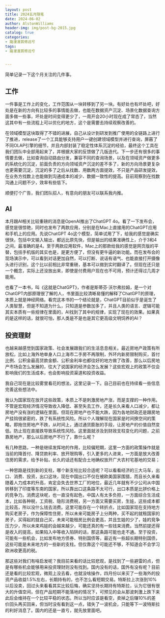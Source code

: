 ```yaml
---
layout: post
title: 2024五月随笔
date: 2024-06-02
author: AlstonWilliams
header-img: img/post-bg-2015.jpg
catalog: true
categories:
- 路漫漫其修远兮
tags:
- 路漫漫其修远兮


---
```


简单记录一下这个月关注的几件事。

## 工作

一件事是工作上的变化，工作范围从一块转移到了另一块。有好处也有坏处吧，好处是在新的方向有比较多的事情能去做，也能在数据资产沉淀、场景化数据查询方面多做一些事，坏处是时间变得更少了，一周开会20小时现在成了常态了，当然这其中有一些流程上可以优化的地方，这个是需要去持续观察改善的。

在领域模型这块取得了不错的进展，自己从设计到研发到推广使用的全链路上进行了推进，release了一个工具能够支持用户一键创建领域模型并进行查询，屏蔽了不同OLAP引擎的细节，并且内部封装了稳定性体系沉淀的经验，最终这个工具在我们团队中全部用起来了，并根据大家的反馈做了几版迭代。下一步还有很多的事情要去做，比如查询自动路由分发，兼容不同的查询场景，以及在领域资产做更多的系统化的沉淀，前面负责的方向领域资产沉淀的差不多了，新的方向场景更复杂也更需要沉淀，沉淀的多了之后从找数、用数两方面提效，不只是产品研发提效，在业务方找数上也能做到沟通成本的减少、数据一致性的提高。目前观察到在找数沟通上问题不少，效率有些低下。

顺便打个广告，我们团队招人，有意向的朋友可以联系我内推。

## AI

本月跟AI相关比较重磅的消息是OpenAI推出了ChatGPT 4o。看了一下发布会，感觉是很惊艳，同时也发布了两款应用，分别是在Mac上直接用的ChatGPT应用和手机上的应用。先说ChatGPT 4o这个模型，简单试用了下，给我的感觉是确实很快，包括中文输入输出，都远比原先快，但是输出的结果准确性上，介于3和4之间，最准确的是4。至于两款应用软件，Mac上的那款给我的感觉是网页版的平替，包括手机版的其实也是，是更方便了，但没有更牛逼的新功能。而在发布会的现场演示中，可以看到对话更加自然，可以打断、说话有语气、也能直接打开摄像头进行识别，这个比以前相比非常重磅，基本可以做到实时翻译了。但现在还只是一个概念，实际上还没放出来，即使是付费用户现在也不可用，预计还得过几周才能用。

也看了一本书，叫《这就是ChatGPT》，作者是斯蒂芬·沃尔弗拉姆，是一个对ChatGPT内部原理很了解的人，书里面比较清晰易懂的解释了ChatGPT的原理，本质上就是神经网络。看完这本书的一个结论就是，ChatGPT目前似乎是诞生了人类智慧，但是不知道为什么，只知道是参数加多了，并且人类的语言、逻辑可能其实本质有一些规律在里面的，AI找到了其中的规律，实现了现在的效果。如果真的是这样的话，就很可怕，那人类是不是也是其它更高级文明饲养的AI？

## 投资理财

也越来越感觉到国家政策、社会发展跟我们的生活息息相关。最近房地产政策有所放松，比如上海外地单身人口上海市二手房不再限制，外环内新房限制购买，首付比例、公积金最高贷款金额、公积金利率也都往好的地方做了改善，那么以后房地产市场会怎么发展的，往大了说国家的经济会怎么发展？这些宏观上的政策不仅会影响我们的生活成本，也会影响投资渠道和投资收益。

我自己现在是比较雾里看花的想法，这里记录一下。自己目前也在持续看一些信息完善这些想法中。

我认为国家现在放开这些政策，本质上不是刺激房地产涨，而是支撑的一种作用。不管是宏观经济情况导致收入降低、甚至失去工作，还是长久来看人口减少，都让房地产没有涨的逻辑在里面。但现在房地产也不能大跌，因为各地财政还是跟房地产挂钩很紧密的，跌了有系统性风险。所以个人理解现在国家是时间换空间的策略，即拖住房地产不跌，从时间上，通过通货膨胀的手段，让房地产的价值自然变低。防止现在直接跌导致系统性风险。这里面就涉及到财政支柱变化的问题，之前靠房地产，那么以后房地产不行了，靠什么呢？

有几种思路，一种是继续发挥地的作用，比较偏短期，这里一方面的政策操作就是当前的降首付、降贷款利率、放开限购等，引入更多的人进来，一方面是放大改善住房的需求，给予补贴，长久的话还有配合土地确权放开广大农村宅基地的交易；

一种思路是找到新的支柱，哪个新支柱比较合适呢？可以看看经济的三大马车，出口、消费、投资，出口这块，现在中国出口不仅在被欧美国家围猎，而且长久来看随着人力成本的升高，肯定会失去世界工厂的地位，最近几年就有不少公司从中国转移到了印度等东南的国家，所以靠出口这条路不太可行，出口本质是比拼价格上的竞争力。消费这块呢，也一直没有起色，中国人有太多负担，一方面综合生活成本，比如各种税，工资税、隐形消费税，另一方面又需要买房，生娃，这些成本都比较高，所以没什么钱去消费。这里可能存在一个转折点，比如国家现在支持地方购买老房子，作为保障性住房，所以未来可能房子上分两种，买不起的就租国家的房子，买得起的就自己买，未来可能租房比例会更高，并且生娃的少了，娃的竞争压力少，所以未来鸡娃的会越来越少，可能还真的有一些钱来消费。当然前提还得是收入的提高，如果陷入中等收入陷阱的话，那这条路可能也走不通。至于投资，可能有一些机会，比如发布地方债券、特别国债等，最近有一些超长期特别国债，这些可能是未来地方的一些新的支柱。但仅靠这个可能还不够，不知道会不会学习欧洲收更高的税。

那这些对我们有啥启发呢？我目前来看的话比较悲观，是找到了一些避雷的点，但是有哪些机会能够用来投资理财则没有找到。国内没有的话，国外有没有呢？目前还是看的比较宏观，微观上没去看，也就没啥操作，四月份以来买了一些海外的投资产品收益1.5%左右，长期持有的，也不怎么看短期交易。特斯拉上次涨到10%以后没卖，回过头来看看其实比较后悔，确实坚持长期持有特斯拉，认为它很有很大的升值空间，但在产品短期不能落地的情况下，可预见的会从那波刺激上跌下来此后会维持在一个比较平稳的状态。所以当时应该是看空，卖掉之后赚10%的差价回头再买回来，但当时没有看到这一点，错失了一波机会，只能等下一波特斯拉的利好消息了。国内的还是一直亏，就先放里面吧。